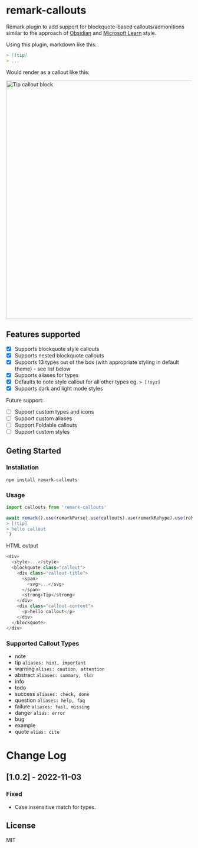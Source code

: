 # remark-callouts

Remark plugin to add support for blockquote-based callouts/admonitions similar to the approach of [Obsidian](https://help.obsidian.md/How+to/Use+callouts) and [Microsoft Learn](https://learn.microsoft.com/en-us/contribute/markdown-reference#alerts-note-tip-important-caution-warning) style.

Using this plugin, markdown like this:

```md
> [!tip]
> ...
```

Would render as a callout like this:

<img width="645" alt="Tip callout block" src="https://user-images.githubusercontent.com/42637597/193016397-49a90b44-cf3d-4eeb-9ad6-c0c1e374ed27.png">

## Features supported

- [x] Supports blockquote style callouts
- [x] Supports nested blockquote callouts
- [x] Supports 13 types out of the box (with appropriate styling in default theme) - see list below
- [x] Supports aliases for types
- [x] Defaults to note style callout for all other types eg. `> [!xyz]`
- [x] Supports dark and light mode styles

Future support:

- [ ] Support custom types and icons
- [ ] Support custom aliases
- [ ] Support Foldable callouts
- [ ] Support custom styles

## Geting Started

### Installation

```bash
npm install remark-callouts
```

### Usage

```js
import callouts from 'remark-callouts'

await remark().use(remarkParse).use(callouts).use(remarkRehype).use(rehypeStringify).process(`\
> [!tip]
> hello callout
`)
```

HTML output

```js
<div>
  <style>...</style>
  <blockquote class="callout">
    <div class="callout-title">
      <span>
        <svg>...</svg>
      </span>
      <strong>Tip</strong>
    </div>
    <div class="callout-content">
      <p>hello callout</p>
    </div>
  </blockquote>
</div>
```

### Supported Callout Types

- note
- tip `aliases: hint, important`
- warning `alises: caution, attention`
- abstract `aliases: summary, tldr`
- info
- todo
- success `aliases: check, done`
- question `aliases: help, faq`
- failure `aliases: fail, missing`
- danger `alias: error`
- bug
- example
- quote `alias: cite`

# Change Log

## [1.0.2] - 2022-11-03

### Fixed

- Case insensitive match for types.

## License

MIT
